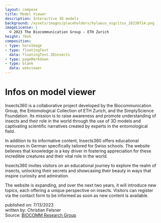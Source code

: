 ```yaml
---
layout: compose
title: Model Viewer
description: Interactive 3D models
background: /assets/images/placeholders/hylaeus_nigritus_20230714.png
imageLicense: |
  © 2023 The Biocommunication Group - ETH Zurich
height: 70vh
composition:
- type: heroImage
- type: floatingText
  data: floatingText.3Dinsects
- type: pageMarkdown
- type: blank
  data: webviewer
---
```


# Infos on model viewer


Insects360 is a collaborative project developed by the Biocommunication Group, the Entomological Collection of ETH Zurich, and the SimplyScience Foundation. Its mission is to raise awareness and promote understanding of insects and their role in the world through the use of 3D models and captivating scientific narratives created by experts in the entomological field.

In addition to its informative content, Insects360 offers educational resources in German specifically tailored for Swiss schools. The website believes that knowledge is a key driver in fostering appreciation for these incredible creatures and their vital role in the world.

Insects360 invites visitors on an educational journey to explore the realm of insects, unlocking their secrets and showcasing their beauty in ways that inspire curiosity and admiration.

The website is expanding, and over the next two years, it will introduce new topics, each offering a unique perspective on insects. Visitors can register via the contact form to be informed as soon as new content is available.

published on: 7/13/2023  
written by: Christian Felsner  
Source: [BIOCOMM Research Group](https://biocommunication.org/en/insects360/3d-scans/)

<model-viewer src="https://biocommunication.org/filesystems/scans/Hylaeus-cgj-20230823.gltf?v=1697467521" shadow-intensity="1" camera-controls="" touch-action="none" interaction-prompt-threshold="500" auto-rotate="" class="js-scan-viewer" ar-status="not-presenting"></model-viewer>

<script type="module">
  import { defineCustomElements } from 'https://unpkg.com/@google/model-viewer/dist/model-viewer.min.js';
  defineCustomElements(window);
</script>
